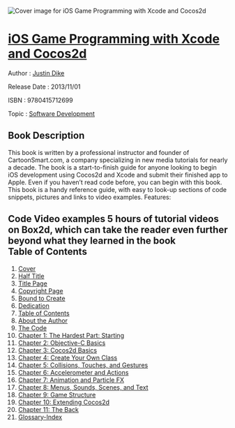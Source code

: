 ![Cover image for iOS Game Programming with Xcode and Cocos2d](https://imgdetail.ebookreading.net/cover/cover/software_development/EB9780415712699.jpg)

[iOS Game Programming with Xcode and Cocos2d](https://ebookreading.net/view/book/iOS+Game+Programming+with+Xcode+and+Cocos2d-EB9780415712699_1.html "iOS Game Programming with Xcode and Cocos2d")
====================================================================================================================

Author : [Justin Dike](https://ebookreading.net/search/author/Justin+Dike)

Release Date : 2013/11/01

ISBN : 9780415712699

Topic : [Software Development](https://ebookreading.net/search/category/software-development)

Book Description
-----------------

This book is written by a professional instructor and founder of CartoonSmart.com, a company specializing in new media tutorials for nearly a decade. The book is a start-to-finish guide for anyone looking to begin iOS development using Cocos2d and Xcode and submit their finished app to Apple. Even if you haven’t read code before, you can begin with this book. This book is a handy reference guide, with easy to look-up sections of code snippets, pictures and links to video examples.
Features:
 
Code 
Video examples 
5 hours of tutorial videos on Box2d, which can take the reader even further beyond what they learned in the book              
Table of Contents
-----------------

1. [Cover](https://ebookreading.net/view/book/iOS+Game+Programming+with+Xcode+and+Cocos2d-EB9780415712699_1.html)
1. [Half Title](https://ebookreading.net/view/book/iOS+Game+Programming+with+Xcode+and+Cocos2d-EB9780415712699_2.html#halftitle)
1. [Title Page](https://ebookreading.net/view/book/iOS+Game+Programming+with+Xcode+and+Cocos2d-EB9780415712699_3.html)
1. [Copyright Page](https://ebookreading.net/view/book/iOS+Game+Programming+with+Xcode+and+Cocos2d-EB9780415712699_4.html)
1. [Bound to Create](https://ebookreading.net/view/book/iOS+Game+Programming+with+Xcode+and+Cocos2d-EB9780415712699_5.html)
1. [Dedication](https://ebookreading.net/view/book/iOS+Game+Programming+with+Xcode+and+Cocos2d-EB9780415712699_6.html)
1. [Table of Contents](https://ebookreading.net/view/book/iOS+Game+Programming+with+Xcode+and+Cocos2d-EB9780415712699_7.html)
1. [About the Author](https://ebookreading.net/view/book/iOS+Game+Programming+with+Xcode+and+Cocos2d-EB9780415712699_8.html#abo)
1. [The Code](https://ebookreading.net/view/book/iOS+Game+Programming+with+Xcode+and+Cocos2d-EB9780415712699_9.html#the)
1. [Chapter 1: The Hardest Part: Starting](https://ebookreading.net/view/book/iOS+Game+Programming+with+Xcode+and+Cocos2d-EB9780415712699_10.html#ch1)
1. [Chapter 2: Objective-C Basics](https://ebookreading.net/view/book/iOS+Game+Programming+with+Xcode+and+Cocos2d-EB9780415712699_11.html#ch2)
1. [Chapter 3: Cocos2d Basics](https://ebookreading.net/view/book/iOS+Game+Programming+with+Xcode+and+Cocos2d-EB9780415712699_12.html#ch3)
1. [Chapter 4: Create Your Own Class](https://ebookreading.net/view/book/iOS+Game+Programming+with+Xcode+and+Cocos2d-EB9780415712699_13.html#ch4)
1. [Chapter 5: Collisions, Touches, and Gestures](https://ebookreading.net/view/book/iOS+Game+Programming+with+Xcode+and+Cocos2d-EB9780415712699_14.html#ch5)
1. [Chapter 6: Accelerometer and Actions](https://ebookreading.net/view/book/iOS+Game+Programming+with+Xcode+and+Cocos2d-EB9780415712699_15.html#ch6)
1. [Chapter 7: Animation and Particle FX](https://ebookreading.net/view/book/iOS+Game+Programming+with+Xcode+and+Cocos2d-EB9780415712699_16.html#ch7)
1. [Chapter 8: Menus, Sounds, Scenes, and Text](https://ebookreading.net/view/book/iOS+Game+Programming+with+Xcode+and+Cocos2d-EB9780415712699_17.html#ch8)
1. [Chapter 9: Game Structure](https://ebookreading.net/view/book/iOS+Game+Programming+with+Xcode+and+Cocos2d-EB9780415712699_18.html#ch9)
1. [Chapter 10: Extending Cocos2d](https://ebookreading.net/view/book/iOS+Game+Programming+with+Xcode+and+Cocos2d-EB9780415712699_19.html#ch10)
1. [Chapter 11: The Back](https://ebookreading.net/view/book/iOS+Game+Programming+with+Xcode+and+Cocos2d-EB9780415712699_20.html#ch11)
1. [Glossary-Index](https://ebookreading.net/view/book/iOS+Game+Programming+with+Xcode+and+Cocos2d-EB9780415712699_21.html#ind)

